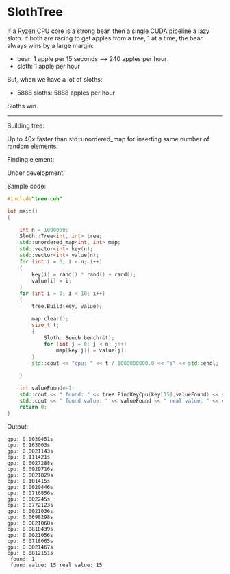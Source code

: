 # SlothTree

If a Ryzen CPU core is a strong bear, then a single CUDA pipeline a lazy sloth. If both are racing to get apples from a tree, 1 at a time, the bear always wins by a large margin:

- bear: 1 apple per 15 seconds --> 240 apples per hour
- sloth: 1 apple per hour

But, when we have a lot of sloths:

- 5888 sloths: 5888 apples per hour

Sloths win.

---

Building tree:

Up to 40x faster than std::unordered_map for inserting same number of random elements.

Finding element:

Under development.

Sample code:
```C++
#include"tree.cuh"

int main()
{

    int n = 1000000;
    Sloth::Tree<int, int> tree;
    std::unordered_map<int, int> map;
    std::vector<int> key(n);
    std::vector<int> value(n);
    for (int i = 0; i < n; i++)
    {
        key[i] = rand() * rand() + rand();
        value[i] = i;
    }
    for (int i = 0; i < 10; i++)
    {
        tree.Build(key, value);

        map.clear();
        size_t t;
        {
            Sloth::Bench bench(&t);
            for (int j = 0; j < n; j++)
                map[key[j]] = value[j];
        }
        std::cout << "cpu: " << t / 1000000000.0 << "s" << std::endl;

    }

    int valueFound=-1;
    std::cout << " found: " << tree.FindKeyCpu(key[15],valueFound) << std::endl;
    std::cout << " found value: " << valueFound << " real value: " << value[15] << std::endl;
    return 0;
}

```

Output:
```
gpu: 0.0030451s
cpu: 0.163003s
gpu: 0.0021143s
cpu: 0.111421s
gpu: 0.0027288s
cpu: 0.0929716s
gpu: 0.0021829s
cpu: 0.101415s
gpu: 0.0020446s
cpu: 0.0716856s
gpu: 0.002245s
cpu: 0.0772123s
gpu: 0.0021036s
cpu: 0.0698298s
gpu: 0.0021068s
cpu: 0.0810439s
gpu: 0.0021056s
cpu: 0.0718065s
gpu: 0.0021467s
cpu: 0.0812151s
 found: 1
 found value: 15 real value: 15
```
